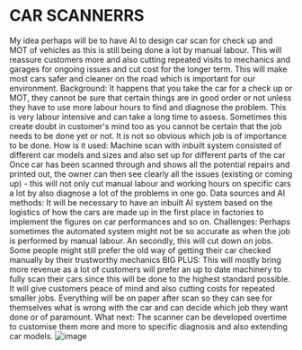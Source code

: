 # CAR SCANNERRS
My idea perhaps will be  to have AI to design car scan for check up and MOT of vehicles as this is still being done a lot by manual labour. This will reassure customers more and also cutting repeated visits to mechanics and garages for ongoing issues and cut cost for the longer term. This will make most cars safer and cleaner on the road which is important for our environment.
Background:
It happens that you take the car for a check up or MOT, they cannot be sure that certain things are in good order or not unless they have to use more labour hours to find  and diagnose the problem. This is very labour intensive and can take a long time to assess. Sometimes this create doubt in customer's mind too as you cannot be certain that the job needs to be done yet or not. It is not so obvious which job is of importance to be done.
How is it used:
Machine scan with inbuilt system consisted of different car models and sizes and also set up for different parts of the car
Once car has been scanned through and shows all the potential repairs and printed out, the owner can then see clearly all the issues (existing or coming up) - this will not only cut manual labour and working hours on specific cars a lot by also diagnose a lot of the problems in one go.
Data sources and AI methods:
It will be necessary to have an inbuilt AI system based on the logistics of how the cars are made up in the first place in factories to implement the figures on car performances and so on.
Challenges:
Perhaps sometimes the automated system might not be so accurate as when the job is performed by manual labour. An secondly, this will cut down on jobs. Some people might still prefer the old way of getting their car checked manually by their trustworthy mechanics
BIG PLUS:
This will mostly bring more revenue as a lot of customers will prefer an up to date machinery to fully scan their cars since this will be done to the highest standard possible. It will give customers peace of mind and also cutting costs for repeated smaller jobs. Everything will be on paper after scan so they can see for themselves what is wrong with the car and can decide which job they want done or of paramount.
What next: 
The scanner can be developed overtime to customise them more and more to specific diagnosis and also extending car models. 
![image](https://github.com/Raziolina/my-new-project/assets/149387985/55dceb52-80d1-4988-a642-cba6ab4db541)
